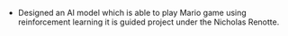 - Designed an AI model which is able to play Mario game using reinforcement learning
 it is guided project under the Nicholas Renotte.
